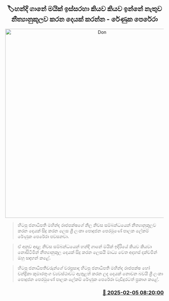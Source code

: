 <p align='center'><b><h2 align='center' title='Don't just sit in front of the microphone and do something legal - Renuka Perera'>🏷හන්දි ගානේ මයික් ඉස්සරහා කියව කියව ඉන්නේ නැතුව නීත්‍යානුකූලව කරන දෙයක් කරන්න - රේණුක පෙරේරා</h2></b></p>
<p align='center'><img src='https://helakuru.sgp1.cdn.digitaloceanspaces.com/esana/images/lib/renuka-perera-yeui.jpg' width='600' alt='Don't just sit in front of the microphone and do something legal - Renuka Perera'></p>

> හිටපු ජනාධිපති මහින්ද රාජපක්ෂගේ නිල නිවස සම්බන්ධයෙන් නීත්‍යානුකූලව කරන දෙයක් සිදු කරන ලෙස ශ්‍රී ලංකා පොදුජන පෙරමුණේ පාලක ලේකම් රේණුක පෙරේරා පවසනවා.

> ඒ අනුව අදාළ නිවස සම්බන්ධයෙන් හන්දි ගානේ මයික් ඉදිරියේ කියව කියවා නොසිටිමින් නීත්‍යානුකූල දෙයක් සිදු කරන ලෙසයි මාධ්‍ය වෙත අදහස් දක්වමින් ඔහු සඳහන් කළේ.

> හිටපු ජනාධිපතිවරුන්ගේ වරප්‍රසාද හිටපු ජනාධිපති මහින්ද රාජපක්ෂ හෝ චන්ද්‍රිකා කුමාරතුංග ව්‍යවස්ථාවට ඇතුළත් කරන ලද දෙයක් නොවන බවයි ශ්‍රී ලංකා පොදුජන පෙරමුණේ පාලක ලේකම් රේණුක පෙරේරා වැඩිදුරටත් ප්‍රකාශ කළේ.



<h3 align='right'><a href='https://www.helakuru.lk/esana/p/107163/'>📅 2025-02-05 08:20:00</a></h3>
